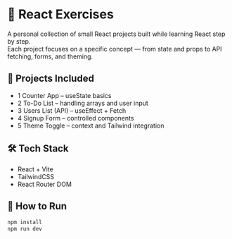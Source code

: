 # 🌟 React Exercises

A personal collection of small React projects built while learning React step by step.  
Each project focuses on a specific concept — from state and props to API fetching, forms, and theming.

## 🧠 Projects Included
- 1 Counter App – useState basics
- 2 To-Do List – handling arrays and user input
- 3 Users List (API) – useEffect + Fetch
- 4 Signup Form – controlled components
- 5 Theme Toggle – context and Tailwind integration

## 🛠️ Tech Stack
- React + Vite
- TailwindCSS
- React Router DOM

## 🚀 How to Run
```bash
npm install
npm run dev
